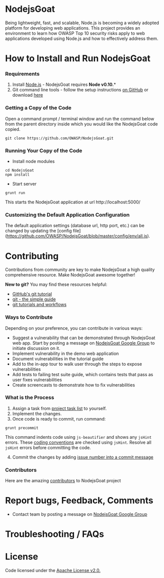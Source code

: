 NodejsGoat
==========

Being lightweight, fast, and scalable, Node.js is becoming a widely adopted platform for developing web applications. This project provides an environment to learn how OWASP Top 10 security risks apply to web applications developed using Node.js and how to effectively address them.

How to Install and Run NodejsGoat
=================================

### Requirements

1.  Install [Node.js](http://nodejs.org/) - NodejsGoat requires **Node v0.10.***
2.  Git command line tools - follow the setup instructions [on GitHub](https://help.github.com/articles/set-up-git) or download [here](http://git-scm.com/downloads)

### Getting a Copy of the Code

Open a command prompt / terminal window and run the command below from the parent directory inside which you would like the NodejsGoat code copied.

```
git clone https://github.com/OWASP/NodejsGoat.git
```
### Running Your Copy of the Code

* Install node modules

```
cd NodejsGoat
npm install
```
* Start server

```
grunt run
```
This starts the NodejsGoat application at url http://localhost:5000/

### Customizing the Default Application Configuration

The default application settings (database url, http port, etc.) can be changed by updating the [config file] (https://github.com/OWASP/NodejsGoat/blob/master/config/env/all.js).


Contributing
=================================

Contributions from community are key to make NodejsGoat a high quality comprehensive resource. Make NodejsGoat awesome together!


**New to git?** You may find these resources helpful:
* [GitHub's git tutorial](http://try.github.io/)
* [git - the simple guide](http://rogerdudler.github.io/git-guide/)
* [git tutorials and workflows](https://www.atlassian.com/git/tutorial)

### Ways to Contribute

Depending on your preference, you can contribute in various ways:
* Suggest a vulnerability that can be demonstrated through NodejsGoat web app. Start by posting a message on [NodejsGoat Google Group](https://groups.google.com/forum/#!forum/nodejsgoat) to initiate discussion on it.
* Implement vulnerability in the demo web application
* Document vulnerabilities in the tutorial guide
* Add to the in-app tour to walk user through the steps to expose vulnerabilities
* Add tests to failing test suite guide, which contains tests that pass as user fixes vulnerabilities
* Create screencasts to demonstrate how to fix vulnerabilities


### What is the Process
1. Assign a task from [project task list](https://github.com/OWASP/NodejsGoat/issues?milestone=2&state=open) to yourself.
2. Implement the changes. 
3. Once code is ready to commit, run command:
  
  ```
  grunt precommit
  ```
  This command indents code using `js-beautifier` and shows any `jsHint` errors. These [coding conventions](https://github.com/OWASP/NodejsGoat/blob/master/.jshintrc) are checked using `jsHint`. Resolve all `jsHint` errors before committing the code.

4. Commit the changes by adding [issue number into a commit message](https://help.github.com/articles/closing-issues-via-commit-messages)

### Contributors
Here are the amazing [contributors](https://github.com/OWASP/NodejsGoat/graphs/contributors) to NodejsGoat project


Report bugs, Feedback, Comments
====================================
*  Contact team by posting a message on [NodejsGoat Google Group](https://groups.google.com/forum/#!forum/nodejsgoat) 


Troubleshooting  / FAQs
==========================

License
==========
Code licensed under the [Apache License v2.0.](http://www.apache.org/licenses/LICENSE-2.0)
